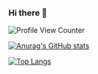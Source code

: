 ### Hi there 👋

<!--
**snsakib/snsakib** is a ✨ _special_ ✨ repository because its `README.md` (this file) appears on your GitHub profile.

Here are some ideas to get you started:

- 🔭 I’m currently working on ...
- 🌱 I’m currently learning ...
- 👯 I’m looking to collaborate on ...
- 🤔 I’m looking for help with ...
- 💬 Ask me about ...
- 📫 How to reach me: ...
- 😄 Pronouns: ...
- ⚡ Fun fact: ...
-->
<!-- Profile View Counter -->
![Profile View Counter](https://komarev.com/ghpvc/?username=snsakib)

<!-- GitHub Stats Card -->
[![Anurag's GitHub stats](https://github-readme-stats.vercel.app/api?username=snsakib&count_private=true&show_icons=true&theme=tokyonight)](https://github.com/anuraghazra/github-readme-stats)

<!-- GitHub Top Language Card -->
[![Top Langs](https://github-readme-stats.vercel.app/api/top-langs/?username=snsakib&langs_count=10&layout=compact&theme=tokyonight)](https://github.com/anuraghazra/github-readme-stats)

